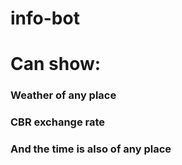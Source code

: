 # info-bot
# Can show:
### Weather of any place 
### CBR exchange rate
### And the time is also of any place